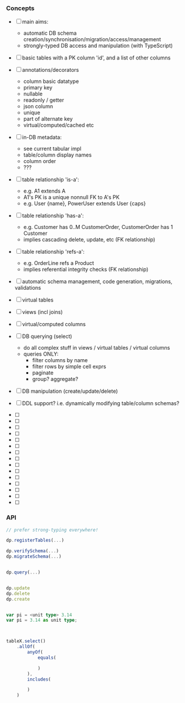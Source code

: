 ### Concepts

- [ ] main aims:
  - automatic DB schema creation/synchronisation/migration/access/management
  - strongly-typed DB access and manipulation (with TypeScript)

- [ ] basic tables with a PK column 'id', and a list of other columns

- [ ] annotations/decorators
  - column basic datatype
  - primary key
  - nullable
  - readonly / getter
  - json column
  - unique
  - part of alternate key
  - virtual/computed/cached etc

- [ ] in-DB metadata:
  - see current tabular impl
  - table/column display names
  - column order
  - ???

- [ ] table relationship 'is-a':
  - e.g. A1 extends A
  - A1's PK is a unique nonnull FK to A's PK
  - e.g. User {name}, PowerUser extends User {caps}

- [ ] table relationship 'has-a':
  - e.g. Customer has 0..M CustomerOrder, CustomerOrder has 1 Customer
  - implies cascading delete, update, etc (FK relationship)

- [ ] table relationship 'refs-a':
  - e.g. OrderLine refs a Product
  - implies referential integrity checks (FK relationship)

- [ ] automatic schema management, code generation, migrations, validations

- [ ] virtual tables

- [ ] views (incl joins)

- [ ] virtual/computed columns

- [ ] DB querying (select)
  - do all complex stuff in views / virtual tables / virtual columns
  - queries ONLY:
    - filter columns by name
    - filter rows by simple cell exprs
    - paginate
    - group? aggregate?

- [ ] DB manipulation (create/update/delete)

- [ ] DDL support? i.e. dynamically modifying table/column schemas?
- [ ] 
- [ ] 
- [ ] 
- [ ] 
- [ ] 
- [ ] 
- [ ] 
- [ ] 
- [ ] 
- [ ] 
- [ ] 
- [ ] 
- [ ] 
- [ ] 
- [ ] 



### API

```ts
// prefer strong-typing everywhere!

dp.registerTables(...)

dp.verifySchema(...)
dp.migrateSchema(...)


dp.query(...)


dp.update
dp.delete
dp.create


var pi = <unit type> 3.14
var pi = 3.14 as unit type;



tableX.select()
    .allOf(
        anyOf(
            equals(

            )
        ),
        includes(

        )
    )

```
